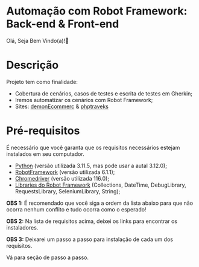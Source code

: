 # Automação com Robot Framework: Back-end & Front-end
Olá, Seja Bem Vindo(a)!🤖
# Descrição
Projeto tem como finalidade:
  - Cobertura de cenários, casos de testes e escrita de testes em Gherkin;
  - Iremos automatizar os cenários com Robot Framework;
  - Sites: [demonEcommerc](https://demo.nopcommerce.com/) & [phptraveks](https://phptravels.org/login)
# Pré-requisitos 
É necessário que você garanta que os requisitos necessários estejam instalados em seu computador.                   
  - [Python](https://www.python.org/downloads/) (versão utilizada 3.11.5, mas pode usar a autal 3.12.0);
  - [RobotFramework](https://robotframework.org/?tab=1#getting-started) (versão utilizada 6.1.1);
  - [Chromedriver](https://chromedriver.chromium.org/) (versão utilizada 116.0);
  - [Libraries do Robot Framework](https://robotframework.org/?tab=libraries#resources) (Collections, DateTime, DebugLibrary, RequestsLibrary, SeleniumLibrary, String);

**OBS 1:** É recomendado que você siga a ordem da lista abaixo para que não ocorra nenhum conflito e tudo ocorra como o esperado!

**OBS 2:** Na lista de requisitos acima, deixei os links para encontrar os instaladores.

**OBS 3:** Deixarei um passo a passo para instalação de cada um dos requisitos. 

Vá para seção de passo a passo.
